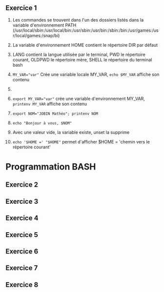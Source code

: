 ## Exercice 1

1. Les commandes se trouvent dans l'un des dossiers listés dans la variable d'environnement PATH (/usr/local/sbin:/usr/local/bin:/usr/sbin:/usr/bin:/sbin:/bin:/usr/games:/usr/local/games:/snap/bi)

2. La variable d'environnement HOME contient le répertoire DIR par défaut

3. LANG contient la langue utilisée par le terminal, PWD le répertoire courant, OLDPWD le répertoire mère, SHELL le répertoire du terminal bash

4. `MY_VAR="var"` Crée une variable locale MY_VAR, `echo $MY_VAR` affiche son contenu

5. 

6. `export MY_VAR="var"` crée une variable d'environnement MY_VAR, `printenv MY_VAR` affiche son contenu

7. `export NOM="JOBIN Mathéo"; printenv NOM`

8. `echo "Bonjour à vous, $NOM"`

9. Avec une valeur vide, la variable existe, unset la supprime

10. `echo '$HOME =' "$HOME"` permet d'afficher $HOME = 'chemin vers le répertoire courant'


# Programmation BASH
## Exercice 2

## Exercice 3

## Exercice 4

## Exercice 5

## Exercice 6

## Exercice 7

## Exercice 8